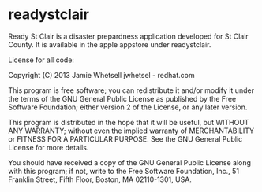 readystclair
============

Ready St Clair is a disaster prepardness application developed for St Clair County.  It is available in the apple appstore under readystclair.


License for all code:

Copyright (C) 2013  Jamie Whetsell jwhetsel - redhat.com

This program is free software; you can redistribute it and/or
modify it under the terms of the GNU General Public License
as published by the Free Software Foundation; either version 2
of the License, or  any later version.

This program is distributed in the hope that it will be useful,
but WITHOUT ANY WARRANTY; without even the implied warranty of
MERCHANTABILITY or FITNESS FOR A PARTICULAR PURPOSE.  See the
GNU General Public License for more details.

You should have received a copy of the GNU General Public License
along with this program; if not, write to the Free Software
Foundation, Inc., 51 Franklin Street, Fifth Floor, Boston, MA  02110-1301, USA.
